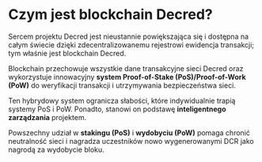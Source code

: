 # Czym jest blockchain Decred?

Sercem projektu Decred jest nieustannie powiększająca się i dostępna na całym świecie dzięki zdecentralizowanemu rejestrowi ewidencja transakcji; tym właśnie jest blockchain Decred.

Blockchain przechowuje wszystkie dane transakcyjne sieci Decred oraz wykorzystuje innowacyjny **system Proof-of-Stake (PoS)/Proof-of-Work (PoW)** do weryfikacji transakcji i utrzymywania bezpieczeństwa sieci.

Ten hybrydowy system ogranicza słabości, które indywidualnie trapią systemy PoS i PoW. Ponadto, stanowi on podstawę **inteligentnego zarządzania** projektem.

Powszechny udział w **stakingu (PoS)** i **wydobyciu (PoW)** pomaga chronić neutralność sieci i nagradza uczestników nowo wygenerowanymi DCR jako nagrodą za wydobycie bloku.
